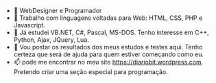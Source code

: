 - 👋 WebDesigner e Programador
- 👀 Trabalho com linguagens voltadas para Web: HTML, CSS, PHP e Javascript.
- 🌱 Já estudei VB.NET, C#, Pascal, MS-DOS. Tenho interesse em C++, Python, Ajax, JQuery, Lua.
- 💞️ Vou postar os resultados dos meus estudos e testes aqui. Tenho certeza que será de ajuda para quem estiver começando como eu.
- 📫 pode me encontrar no meu site https://diariobit.wordpress.com. Pretendo criar uma seção especial para programação.
